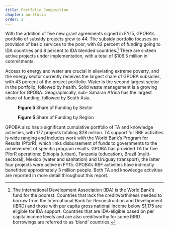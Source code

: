 ```yaml
---
title: Portfolio Composition
chapter: portfolio
order: 2
---
```


With the addition of five new grant agreements signed in FY15, GPOBA’s portfolio of subsidy projects grew to 44. The subsidy portfolio focuses on provision of basic services to the poor, with 82 percent of funding going to IDA countries and 8 percent to IDA blended countries.[^2] There are sixteen active projects under implementation, with a total of $106.5 million in commitments.

Access to energy and water are crucial in alleviating extreme poverty, and the energy sector currently receives the largest share of GPOBA subsidies, with 43 percent of the project portfolio. Water is the second largest sector in the portfolio, followed by health. Solid waste management is a growing sector for GPOBA. Geographically, sub- Saharan Africa has the largest share of funding, followed by South Asia.

<figure class="ct-figure-05-sector chart js-chart ct-golden-section">
    <figcaption class="chart-caption"><strong>Figure 5 </strong> Share of Funding by Sector</figcaption>
    <!-- <img src="<%= image_path '/figure05.png' %>" /> -->
</figure>

<figure class="ct-figure-05-region chart js-chart ct-golden-section">
    <figcaption class="chart-caption"><strong>Figure 5 </strong> Share of Funding by Region</figcaption>
</figure>

GPOBA also has a significant cumulative portfolio of TA and knowledge activities, with 177 projects totaling $28 million. TA support for RBF activities is wide ranging and includes work with the World Bank’s Program for Results (PforR), which links disbursement of funds to governments to the achievement of specific program results. GPOBA has provided TA for five PforR operations: Ethiopia (urban), Tanzania (education), Brazil (multi-sectoral), Mexico (water and sanitation) and Uruguay (transport), the latter four projects were active in FY15. GPOBA’s RBF activities have indirectly benefitted approximately 3 million people. Both TA and knowledge activities are reported in more detail throughout this report.

<!-- [_infographic_ _pop-up_ _on this page for funding by region and sector as in printed AR?_]

_Link to: _(newly designed) table showing overall portfolio – by sector / region_ -->

[^2]: The International Development Association (IDA) is the World Bank’s fund for the poorest. Countries that lack the creditworthiness needed to borrow from the International Bank for Reconstruction and Development (IBRD) and those with per capita gross national income below $1,175 are eligible for IDA support. Countries that are IDA-eligible based on per capita income levels and are also creditworthy for some IBRD borrowings are referred to as ‘blend’ countries.